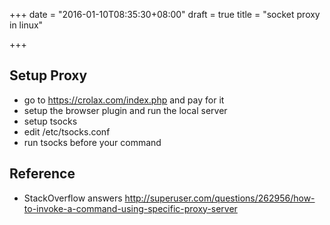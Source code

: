 +++
date = "2016-01-10T08:35:30+08:00"
draft = true
title = "socket proxy in linux"

+++



## Setup Proxy

* go to <https://crolax.com/index.php> and pay for it
* setup the browser plugin and run the local server
* setup tsocks
* edit /etc/tsocks.conf 
* run tsocks before your command

## Reference 

* StackOverflow answers <http://superuser.com/questions/262956/how-to-invoke-a-command-using-specific-proxy-server>
